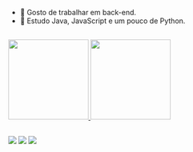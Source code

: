 
- 🔭 Gosto de trabalhar em back-end.
- 🌱 Estudo Java, JavaScript e um pouco de Python.

##

<div>
  <a href="https://github.com/Gabriel-ceola">
  <img height="160em" src="https://github-readme-stats.vercel.app/api?username=Gabriel-ceola&show_icons=true&theme=dark&include_all_commits=true&count_private=true"/>
  <img height="160em" src="https://github-readme-stats.vercel.app/api/top-langs/?username=Gabriel-ceola&layout=compact&langs_count=7&theme=dark"/>
</div>
  
##
<a href="https://instagram.com/gabriel_ceola/" target="_blank"><img src="https://img.shields.io/badge/-Instagram-%23E4405F?style=for-the-badge&logo=instagram&logoColor=white" 
target="_blank"></a>
<a href="https://www.linkedin.com/in/gabriel-grapeggia-ceola-9a6450183" target="_blank"><img src="https://img.shields.io/badge/-LinkedIn-%230077B5?style=for-the-badge&logo=linkedin&logoColor=white" 
target="_blank"></a> 
<a href = "mailto:gabrielceola.gc@gmail.com"><img src="https://img.shields.io/badge/-Gmail-%23333?style=for-the-badge&logo=gmail&logoColor=white" target="_blank"></a>
